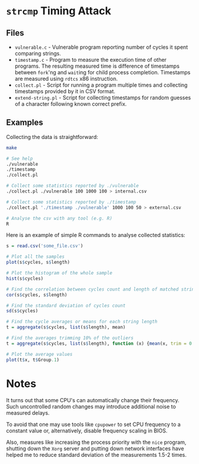 # `strcmp` Timing Attack

## Files

* `vulnerable.c` - Vulnerable program reporting number of cycles it spent
    comparing strings.
* `timestamp.c` - Program to measure the execution time of other programs. The
    resulting measured time is difference of timestamps between `fork`'ng and
    `wait`ing for child process completion. Timestamps are measured using
    `rdtcs` x86 instruction.
* `collect.pl` - Script for running a program multiple times and collecting
    timestamps provided by it in CSV format.
* `extend-string.pl` - Script for collecting timestamps for random guesses of a
    character following known correct prefix.

## Examples

Collecting the data is straightforward:

```sh
make

# See help
./vulnerable
./timestamp
./collect.pl

# Collect some statistics reported by ./vulnerable
./collect.pl ./vulnerable 100 1000 100 > internal.csv

# Collect some statistics reported by ./timestamp
./collect.pl './timestamp ./vulnerable' 1000 100 50 > external.csv

# Analyse the csv with any tool (e.g. R)
R
```

Here is an example of simple R commands to analyse collected statistics:

```R
s = read.csv('some_file.csv')

# Plot all the samples
plot(s$cycles, s$length)

# Plot the histogram of the whole sample
hist(s$cycles)

# Find the correlation between cycles count and length of matched string
cor(s$cycles, s$length)

# Find the standard deviation of cycles count
sd(s$cycles)

# Find the cycle averages or means for each string length
t = aggregate(s$cycles, list(s$length), mean)

# Find the averages trimming 10% of the outliers
t = aggregate(s$cycles, list(s$length), function (x) {mean(x, trim = 0.1)})

# Plot the average values
plot(t$x, t$Group.1)
```

# Notes

It turns out that some CPU's can automatically change their frequency. Such
uncontrolled random changes may introduce additional noise to measured delays.

To avoid that one may use tools like `cpupower` to set CPU frequency to a
constant value or, alternatively, disable frequency scaling in BIOS.

Also, measures like increasing the process priority with the `nice` program,
shutting down the `Xorg` server and putting down network interfaces have helped
me to reduce standard deviation of the measurements 1.5-2 times.
